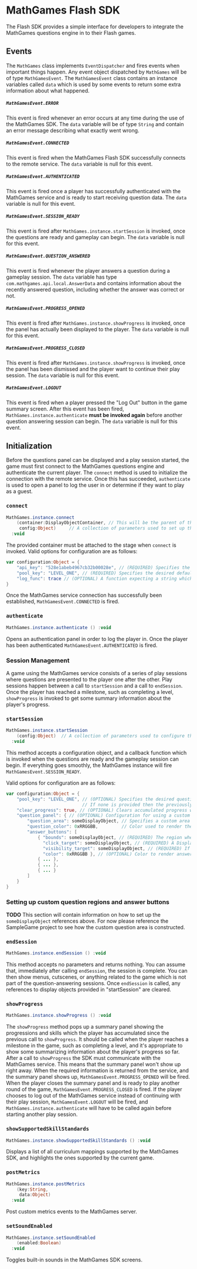 # MathGames Flash SDK

The Flash SDK provides a simple interface for developers to integrate the MathGames questions engine in to their Flash games.

## Events

The ``MathGames`` class implements ``EventDispatcher`` and fires events when important things happen.
Any event object dispatched by ``MathGames`` will be of type ``MathGamesEvent``.  The ``MathGamesEvent`` class
contains an instance variables called ``data`` which is used by some events to return some extra information
about what happened.

##### ``MathGamesEvent.ERROR``
This event is fired whenever an error occurs at any time during the use of the MathGames SDK. The
``data`` variable will be of type ``String`` and contain an error message describing what exactly went wrong.

##### ``MathGamesEvent.CONNECTED``
This event is fired when the MathGames Flash SDK successfully connects to the remote service.  The
``data`` variable is null for this event.

##### ``MathGamesEvent.AUTHENTICATED``
This event is fired once a player has successfully authenticated with the MathGames service and
is ready to start receiving question data.  The ``data`` variable is null for this event.

##### ``MathGamesEvent.SESSION_READY``
This event is fired after ``MathGames.instance.startSession`` is invoked, once the questions are ready and gameplay can begin. The ``data`` variable is null for this event.

##### ``MathGamesEvent.QUESTION_ANSWERED``
This event is fired whenever the player answers a question during a gameplay session.  The ``data`` variable has type ``com.mathgames.api.local.AnswerData`` and contains information about the recently answered question, including whether the answer was correct or not.

##### ``MathGamesEvent.PROGRESS_OPENED``
This event is fired after ``MathGames.instance.showProgress`` is invoked, once the panel has actually been displayed to the player. The ``data`` variable is null for this event.

##### ``MathGamesEvent.PROGRESS_CLOSED``
This event is fired after ``MathGames.instance.showProgress`` is invoked, once the panel has been dismissed and the player want to continue their play session. The ``data`` variable is null for this event.

##### ``MathGamesEvent.LOGOUT``
This event is fired when a player pressed the "Log Out" button in the game summary screen.  After this event
has been fired, ``MathGames.instance.authenticate`` **must be invoked again** before another question answering session
can begin.  The ``data`` variable is null for this event.


## Initialization

Before the questions panel can be displayed and a play session started, the game must first connect to the MathGames questions
engine and authenticate the current player.  The ``connect`` method is used to initialize the connection with the remote service.
Once this has succeeded, ``authenticate`` is used to open a panel to log the user in or determine if they want to play as a guest.

### ``connect``

```actionscript
MathGames.instance.connect
    (container:DisplayObjectContainer, // This will be the parent of the MathGames panels.
     config:Object)     // A collection of parameters used to set up the question engine.
  :void
```
The provided container must be attached to the stage when ``connect`` is invoked.  Valid options for configuration are as follows:
```actionscript
var configuration:Object = {
    "api_key": "528e1abeb4967cb32b00028e", // (REQUIRED) Specifies the API Key used to access the question service.
    "pool_key": "LEVEL_ONE", // (REQUIRED) Specifies the desired default question pool.
    "log_func": trace // (OPTIONAL) A function expecting a string which will be invoked with debug messages.
}
```
Once the MathGames service connection has successfully been established, ``MathGamesEvent.CONNECTED`` is fired.

### ``authenticate``

```actionscript
MathGames.instance.authenticate () :void
```
Opens an authentication panel in order to log the player in. Once the player has been authenticated ``MathGamesEvent.AUTHENTICATED`` is fired.



### Session Management

A game using the MathGames service consists of a series of play sessions where questions are presented to the player one after the other.  Play sessions happen between a call to ``startSession`` and a call to ``endSession``.  Once the player has reached a milestone, such as completing a level, ``showProgress`` is invoked to get some summary information about the player's progress.

### ``startSession``

```actionscript
MathGames.instance.startSession
    (config:Object)  // A collection of parameters used to configure the next play session.
  :void
```

This method accepts a configuration object, and a callback function which is invoked when the questions are ready
and the gameplay session can begin.  If everything goes smoothly, the MathGames instance will fire ``MathGamesEvent.SESSION_READY``.

Valid options for configuration are as follows:

```actionscript
var configuration:Object = {
    "pool_key": "LEVEL_ONE", // (OPTIONAL) Specifies the desired question pool to use for this session.
                             // If none is provided then the previously specified one is used.
    "clear_progress": true, // (OPTIONAL) Clears accumulated progress which is viewed in the showProgress screen.
    "question_panel": { // (OPTIONAL) Configuration for using a custom question panel.
        "question_area": someDisplayObject, // Specifies a custom area to place the question.
        "question_color": 0xRRGGBB,         // Color used to render the question, default black.
        "answer_buttons": [
            { "bounds": someDisplayObject, // (REQUIRED) The region where the answer should be rendered.
              "click_target": someDisplayObject, // (REQUIRED) A DisplayObject which receives click events for this answer.
              "visibility_target": someDisplayObject, // (REQUIRED) If there are fewer than 4 answers, this object has its visibility set to false for the unneeded answers.
              "color": 0xRRGGBB }, // (OPTIONAL) Color to render answers on this button, default black.
            { ... },
            { ... },
            { ... }
        ]
    }
}
```

### Setting up custom question regions and answer buttons

**TODO** This section will contain information on how to set up the ``someDisplayObject`` references above.  For now please reference the SampleGame project to see how the custom question area is constructed.

### ``endSession``

```actionscript
MathGames.instance.endSession () :void
```

This method accepts no parameters and returns nothing.  You can assume that, immediately after calling ``endSession``, the session is complete.  You can then show menus, cutscenes, or anything related to the game which is not part of the question-answering sessions.  Once ``endSession`` is called, any references to display objects provided in "startSession" are cleared.

### ``showProgress``

```actionscript
MathGames.instance.showProgress () :void
```

The ``showProgress`` method pops up a summary panel showing the progressions and skills which the player has accumulated since the previous call to ``showProgress``.  It should be called when the player reaches a milestone in the game, such as completing a level, and it's appropriate to show some summarizing information about the player's progress so far.
After a call to ``showProgress`` the SDK must communicate with the MathGames service.  This means that the summary panel won't show up right away.  When the required information is returned from the service, and the summary panel shows up, ``MathGamesEvent.PROGRESS_OPENED`` will be fired.  When the player closes the summary panel and is ready to play another round of the game, ``MathGamesEvent.PROGRESS_CLOSED`` is fired.  If the player chooses to log out of the MathGames service instead of continuing with their play session, ``MathGamesEvent.LOGOUT`` will be fired, and ``MathGames.instance.authenticate`` will have to be called again before starting another play session.

### ``showSupportedSkillStandards``

```actionscript
MathGames.instance.showSupportedSkillStandards () :void
```

Displays a list of all curriculum mappings supported by the MathGames SDK, and highlights the ones supported by the current game.

### ``postMetrics``

```actionscript
MathGames.instance.postMetrics
    (key:String,
     data:Object)
  :void
```

Post custom metrics events to the MathGames server.


### ``setSoundEnabled``

```actionscript
MathGames.instance.setSoundEnabled
    (enabled:Boolean)
  :void
```

Toggles built-in sounds in the MathGames SDK screens.

